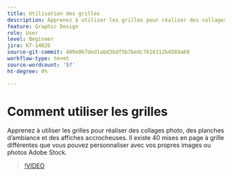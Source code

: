 ```yaml
---
title: Utilisation des grilles
description: Apprenez à utiliser les grilles pour réaliser des collages photo, des planches d’ambiance et des affiches accrocheuses
feature: Graphic Design
role: User
level: Beginner
jira: KT-14826
source-git-commit: 409e067ded1abd3bdf5b7bedc7616112b4589a60
workflow-type: tm+mt
source-wordcount: '57'
ht-degree: 0%

---
```


# Comment utiliser les grilles

Apprenez à utiliser les grilles pour réaliser des collages photo, des planches d’ambiance et des affiches accrocheuses. Il existe 40 mises en page à grille différentes que vous pouvez personnaliser avec vos propres images ou photos Adobe Stock.

>[!VIDEO](https://video.tv.adobe.com/v/3426934?quality=12&learn=on&hidetitle=true)
